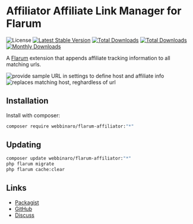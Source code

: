 # Affiliator Affiliate Link Manager for Flarum

![License](https://img.shields.io/github/license/eddiewebb/flarum-affiliator) [![Latest Stable Version](https://img.shields.io/packagist/v/webbinaro/flarum-affiliator.svg)](https://packagist.org/packages/webbinaro/flarum-affiliator) [![Total Downloads](https://img.shields.io/packagist/dt/webbinaro/flarum-affiliator.svg)](https://packagist.org/packages/webbinaro/flarum-affiliator) [![Total Downloads](https://img.shields.io/packagist/dt/webbinaro/flarum-affiliator.svg)](https://packagist.org/packages/webbinaro/flarum-affiliator) [![Monthly Downloads](https://img.shields.io/packagist/dm/webbinaro/flarum-affiliator)](https://packagist.org/packages/webbinaro/flarum-affiliator)

A [Flarum](http://flarum.org) extension that appends affiliate tracking information to all matching urls.

![provide sample URL in settings to define host and affiliate info](https://github.com/eddiewebb/flarum-affiliator/raw/main/settings.png)![replaces matching host, reghardless of url](https://github.com/eddiewebb/flarum-affiliator/raw/main/matching.png)

## Installation

Install with composer:

```sh
composer require webbinaro/flarum-affiliator:"*"
```

## Updating

```sh
composer update webbinaro/flarum-affiliator:"*"
php flarum migrate
php flarum cache:clear
```

## Links

- [Packagist](https://packagist.org/packages/webbinaro/flarum-affiliator)
- [GitHub](https://github.com/webbinaro/flarum-affiliator)
- [Discuss](https://discuss.flarum.org/d/29656-affiliatorer-age-verification-for-flarum-forum)
